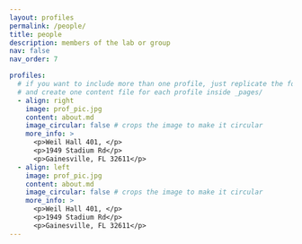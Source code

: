 ```yaml
---
layout: profiles
permalink: /people/
title: people
description: members of the lab or group
nav: false
nav_order: 7

profiles:
  # if you want to include more than one profile, just replicate the following block
  # and create one content file for each profile inside _pages/
  - align: right
    image: prof_pic.jpg
    content: about.md
    image_circular: false # crops the image to make it circular
    more_info: >
      <p>Weil Hall 401, </p>
      <p>1949 Stadium Rd</p>
      <p>Gainesville, FL 32611</p>
  - align: left
    image: prof_pic.jpg
    content: about.md
    image_circular: false # crops the image to make it circular
    more_info: >
      <p>Weil Hall 401, </p>
      <p>1949 Stadium Rd</p>
      <p>Gainesville, FL 32611</p>
---
```

